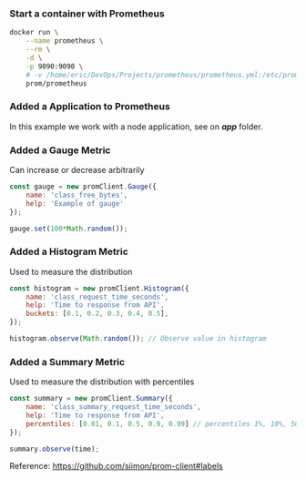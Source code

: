 



### Start a container with Prometheus

```sh
docker run \
    --name prometheus \
    --rm \
    -d \
    -p 9090:9090 \
    # -v /home/eric/DevOps/Projects/prometheus/prometheus.yml:/etc/prometheus/prometheus.yml \
    prom/prometheus
```


### Added a Application to Prometheus

In this example we work with a node application, see on ***app*** folder.



### Added a Gauge Metric
Can increase or decrease arbitrarily

```js
const gauge = new promClient.Gauge({
    name: 'class_free_bytes',
    help: 'Example of gauge'
});

gauge.set(100*Math.random());
```

### Added a Histogram Metric
Used to measure the distribution

```js
const histogram = new promClient.Histogram({
    name: 'class_request_time_seconds',
    help: 'Time to response from API',
    buckets: [0.1, 0.2, 0.3, 0.4, 0.5],
});

histogram.observe(Math.random()); // Observe value in histogram
```

### Added a Summary Metric
Used to measure the distribution with percentiles

```js
const summary = new promClient.Summary({
    name: 'class_summary_request_time_seconds',
    help: 'Time to response from API',
    percentiles: [0.01, 0.1, 0.5, 0.9, 0.99] // percentiles 1%, 10%, 50%, 90%, 99%
});

summary.observe(time);
```




Reference: https://github.com/siimon/prom-client#labels